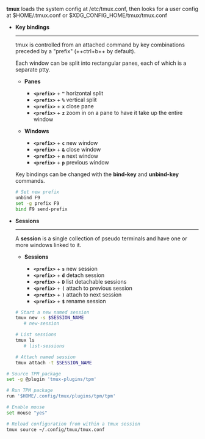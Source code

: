 **tmux** loads the system config at /etc/tmux.conf, then looks for a user config at $HOME/.tmux.conf or $XDG_CONFIG_HOME/tmux/tmux.conf


<div class="grid cards" markdown>

-   **Key bindings**

    ---

    tmux is controlled from an attached command by key combinations preceded by a "prefix" (++ctrl+b++ by default).

    Each window can be split into rectangular panes, each of which is a separate ptty.


    -   **Panes**
        
        - **`<prefix>`** + **`"`** horizontal split
        - **`<prefix>`** + **`%`** vertical split
        - **`<prefix>`** + **`x`** close pane
        - **`<prefix>`** + **`z`** zoom in on a pane to have it take up the entire window

    -   **Windows**

        - **`<prefix>`** + **`c`** new window
        - **`<prefix>`** + **`&`** close window
        - **`<prefix>`** + **`n`** next window
        - **`<prefix>`** + **`p`** previous window


    Key bindings can be changed with the **bind-key** and **unbind-key** commands.

    ```sh title="tmux.conf"
    # Set new prefix
    unbind F9
    set -g prefix F9
    bind F9 send-prefix
    ```

-   **Sessions**

    ---

    A **session** is a single collection of pseudo terminals and have one or more windows linked to it.

    -   **Sessions**

        - **`<prefix>`** + **`s`** new session
        - **`<prefix>`** + **`d`** detach session
        - **`<prefix>`** + **`D`** list detachable sessions
        - **`<prefix>`** + **`(`** attach to previous session
        - **`<prefix>`** + **`)`** attach to next session
        - **`<prefix>`** + **`$`** rename session


    ```sh
    # Start a new named session
    tmux new -s $SESSION_NAME 
       # new-session

    # List sessions
    tmux ls
       # list-sessions

    # Attach named session
    tmux attach -t $SESSION_NAME
    ```


</div>

```sh title="tmux.conf"
# Source TPM package
set -g @plugin 'tmux-plugins/tpm'

# Run TPM package
run '$HOME/.config/tmux/plugins/tpm/tpm'

# Enable mouse
set mouse "yes"
```

```sh
# Reload configuration from within a tmux session
tmux source ~/.config/tmux/tmux.conf
```

